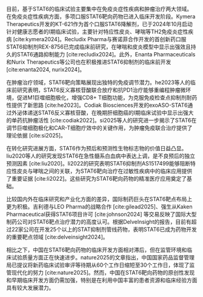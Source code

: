 目前，基于STAT6的临床试验主要集中在免疫炎症性疾病和肿瘤治疗两大领域。在免疫炎症性疾病方面，多项口服STAT6靶向药物已进入临床开发阶段。Kymera Therapeutics开发的KT-621作为首个口服STAT6降解剂，已于2024年10月启动针对健康志愿者的I期临床试验，主要针对特应性皮炎、哮喘等TH2免疫炎症性疾病 [cite:kymera2024]。Recludix Pharma与赛诺菲合作开发的首创新药口服STAT6抑制剂REX-8756已完成临床前研究，在哮喘和皮炎模型中显示出强效且持久的STAT6通路抑制能力 [cite:recludix2024]。此外，Enanta Pharmaceuticals和Nurix Therapeutics等公司也在积极推进STAT6抑制剂的临床前开发 [cite:enanta2024, nurix2024]。

在肿瘤治疗领域，STAT6靶向策略展现出独特的免疫调节潜力。he2023等人的临床前研究表明，STAT6反义寡核苷酸联合放疗和抗PD1治疗能够重编程肿瘤微环境，促进M1巨噬细胞极化，增强CD8+ T细胞功能，为克服免疫检查点抑制剂耐药性提供了新思路 [cite:he2023]。Codiak Biosciences开发的exoASO-STAT6通过外泌体递送STAT6反义寡核苷酸，在晚期肝细胞癌的I期临床试验中显示出强大的单药抗肿瘤活性 [cite:codiak2022]。si2025等人的研究进一步揭示了STAT6在调节巨噬细胞极化和CAR-T细胞疗效中的关键作用，为肿瘤免疫联合治疗提供了理论依据 [cite:si2025]。

在转化研究进展方面，STAT6作为预后和预测性生物标志物的价值日益凸显。liu2020等人的研究发现STAT6在急性髓系白血病中表达上调，是不良预后的独立预测因素 [cite:liu2020]。li2022的研究表明STAT6抑制剂AS1517499能够阻断特应性皮炎与哮喘之间的关联，为STAT6靶向治疗在过敏性疾病中的临床应用提供了重要证据 [cite:li2022]。这些研究为STAT6靶向药物的精准医疗应用奠定了基础。

比较国内外在临床研究和产业化方面的差异，国际制药巨头在STAT6靶点布局上更为积极。吉利德与LEO Pharma的战略合作 [cite:gilead2025]、强生从Kaken Pharmaceutical获得STAT6项目许可 [cite:johnson2024] 等交易反映了国际大型制药公司对STAT6靶点治疗潜力的高度认可。根据DelveInsight的报告，目前有超过22家公司在开发25个以上的STAT抑制剂管线药物，表明STAT6已成为药物开发的重要靶点领域 [cite:delveinsight2024]。

相比之下，中国在STAT6靶向药物的临床开发方面相对滞后，但在监管环境和临床试验质量方面正在快速进步。nature2025的文章指出，中国国家药品监督管理局已提议将新药临床试验审评等待期从60个工作日缩短至30个工作日，体现了监管现代化的努力 [cite:nature2025]。然而，中国在STAT6靶向药物的原创性发现和早期临床开发方面仍需加强，特别是在利用中国丰富的患者资源和临床经验方面具有较大发展潜力。
